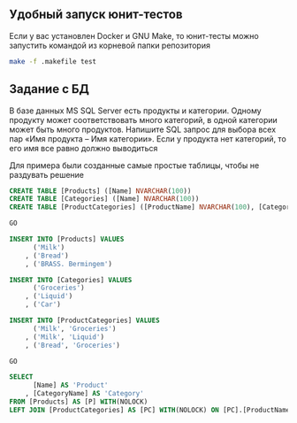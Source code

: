 ## Удобный запуск юнит-тестов

Если у вас установлен Docker и GNU Make, то юнит-тесты можно запустить командой из корневой папки репозитория

```bash
make -f .makefile test
```

## Задание с БД

В базе данных MS SQL Server есть продукты и категории. Одному продукту может соответствовать много категорий, в одной категории может быть много продуктов. Напишите SQL запрос для выбора всех пар «Имя продукта – Имя категории». Если у продукта нет категорий, то его имя все равно должно выводиться

Для примера были созданные самые простые таблицы, чтобы не раздувать решение

```SQL
CREATE TABLE [Products] ([Name] NVARCHAR(100))
CREATE TABLE [Categories] ([Name] NVARCHAR(100))
CREATE TABLE [ProductCategories] ([ProductName] NVARCHAR(100), [CategoryName] NVARCHAR(100))

GO

INSERT INTO [Products] VALUES
	  ('Milk')
	, ('Bread')
	, ('BRASS. Bermingem')

INSERT INTO [Categories] VALUES
	  ('Groceries')
	, ('Liquid')
	, ('Car')

INSERT INTO [ProductCategories] VALUES
	  ('Milk', 'Groceries')
	, ('Milk', 'Liquid')
	, ('Bread', 'Groceries')

GO

SELECT
	  [Name] AS 'Product'
	, [CategoryName] AS 'Category'
FROM [Products] AS [P] WITH(NOLOCK)
LEFT JOIN [ProductCategories] AS [PC] WITH(NOLOCK) ON [PC].[ProductName] = [P].[Name]
```
